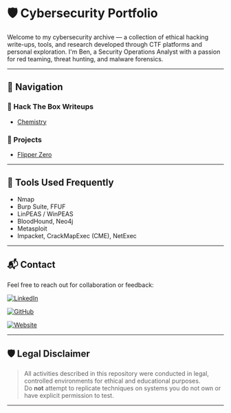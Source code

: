 # 🛡️ Cybersecurity Portfolio

Welcome to my cybersecurity archive — a collection of ethical hacking write-ups, tools, and research developed through CTF platforms and personal exploration. I'm Ben, a Security Operations Analyst with a passion for red teaming, threat hunting, and malware forensics.

---

## 📌 Navigation

### 🧪 Hack The Box Writeups
- [Chemistry](HackTheBox/Chemistry.md)

### 🧰 Projects
- [Flipper Zero](Projects/FlipperZero.md)

---

## 🚀 Tools Used Frequently

- Nmap
- Burp Suite, FFUF
- LinPEAS / WinPEAS
- BloodHound, Neo4j
- Metasploit
- Impacket, CrackMapExec (CME), NetExec

---

## 📬 Contact

Feel free to reach out for collaboration or feedback:

[![LinkedIn](https://img.shields.io/badge/LinkedIn-0077B5?style=flat&logo=linkedin&logoColor=white)](https://www.linkedin.com/in/benjamin-rada-298b2a230)

[![GitHub](https://img.shields.io/badge/GitHub-181717?style=flat&logo=github&logoColor=white)](https://github.com/nothin-special)

[![Website](https://img.shields.io/badge/Website-000000?style=flat&logo=About.me&logoColor=white)](https://nothin-special.github.io)

---

## 🛡️ Legal Disclaimer

> All activities described in this repository were conducted in legal, controlled environments for ethical and educational purposes.  
> Do **not** attempt to replicate techniques on systems you do not own or have explicit permission to test.

---







